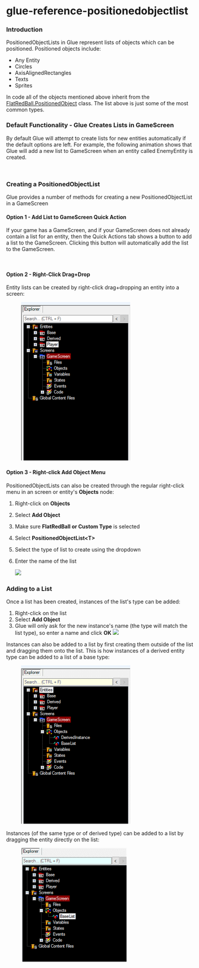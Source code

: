 # glue-reference-positionedobjectlist

### Introduction

PositionedObjectLists in Glue represent lists of objects which can be positioned. Positioned objects include:

* Any Entity
* Circles
* AxisAlignedRectangles
* Texts
* Sprites

In code all of the objects mentioned above inherit from the [FlatRedBall.PositionedObject](../../documentation/api/flatredball/positionedobject.md) class. The list above is just some of the most common types.

### Default Functionality - Glue Creates Lists in GameScreen

By default Glue will attempt to create lists for new entities automatically if the default options are left. For example, the following animation shows that Glue will add a new list to GameScreen when an entity called EnemyEntity is created. 

<figure><img src="../../media/2016-01-07\_10-22-16.gif" alt=""><figcaption></figcaption></figure>



### Creating a PositionedObjectList

Glue provides a number of methods for creating a new PositionedObjectList in a GameScreen

#### Option 1 - Add List to GameScreen Quick Action

If your game has a GameScreen, and if your GameScreen does not already contain a list for an entity, then the Quick Actions tab shows a button to add a list to the GameScreen. Clicking this button will automatically add the list to the GameScreen. 

<figure><img src="../../media/2016-01-07\_10-25-05.gif" alt=""><figcaption></figcaption></figure>



#### Option 2 - Right-Click Drag+Drop

Entity lists can be created by right-click drag+dropping an entity into a screen: 

<figure><img src="../../media/2016-01-RightClickDragDrop.gif" alt=""><figcaption></figcaption></figure>



#### Option 3 - Right-click Add Object Menu

PositionedObjectLists can also be created through the regular right-click menu in an screen or entity's **Objects** node:

1. Right-click on **Objects**
2. Select **Add Object**
3. Make sure **FlatRedBall or Custom Type** is selected
4. Select **PositionedObjectList\<T>**
5. Select the type of list to create using the dropdown
6.  Enter the name of the list

    ![](../../media/2016-11-img\_58391dc463d98.png)

### Adding to a List

Once a list has been created, instances of the list's type can be added:

1. Right-click on the list
2. Select **Add Object**
3. Glue will only ask for the new instance's name (the type will match the list type), so enter a name and click **OK** ![](../../media/2016-11-img\_58391f350f699.png)

Instances can also be added to a list by first creating them outside of the list and dragging them onto the list. This is how instances of a derived entity type can be added to a list of a base type: 

<figure><img src="../../media/2016-01-BaseDerivedList.gif" alt=""><figcaption></figcaption></figure>

 Instances (of the same type or of derived type) can be added to a list by dragging the entity directly on the list: 

<figure><img src="../../media/2016-01-BaseDerivedList2.gif" alt=""><figcaption></figcaption></figure>

 &#x20;
